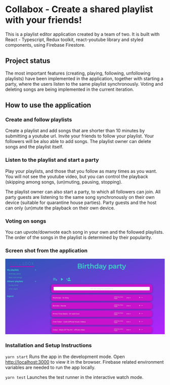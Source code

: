 # Collabox - Create a shared playlist with your friends!

This is a playlist editor application created by a team of two. It is built with React - Typescript, Redux toolkit, react-youtube library and styled components, using Firebase Firestore.

## Project status

The most important features (creating, playing, following, unfollowing playlists) have been implemented in the application, together with starting a party, where the users listen to the same playlist synchronously. Voting and deleting songs are being implemented in the current iteration.

## How to use the application

### Create and follow playlists

Create a playlist and add songs that are shorter than 10 minutes by submitting a youtube url. Invite your friends to follow your playlist. Your followers will be also able to add songs. The playlist owner can delete songs and the playlist itself.

### Listen to the playlist and start a party

Play your playlists, and those that you follow as many times as you want. You will not see the youtube video, but you can control the playback (skipping among songs, (un)muting, pausing, stopping). 

The playlist owner can also start a party, to which all followers can join. All party guests are listening to the same song synchronously on their own device (suitable for quarantine house parties). Party guests and the host can only (un)mute the playback on their own device.

### Voting on songs

You can upvote/downvote each song in your own and the followed playlists. The order of the songs in the playlist is determined by their popularity.

### Screen shot from the application

![Playlist](prtscr.jpg?raw=true "Collabox")

### Installation and Setup Instructions

`yarn start` Runs the app in the development mode. Open [http://localhost:3000](http://localhost:3000) to view it in the browser. Firebase related environment variables are needed to run the app locally. 

`yarn test` Launches the test runner in the interactive watch mode.
